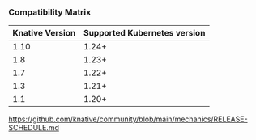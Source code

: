 ### Compatibility Matrix

Knative Version | Supported Kubernetes version
----------------|---------------------------
1.10            | 1.24+
1.8             | 1.23+
1.7             | 1.22+
1.3             | 1.21+
1.1             | 1.20+

https://github.com/knative/community/blob/main/mechanics/RELEASE-SCHEDULE.md